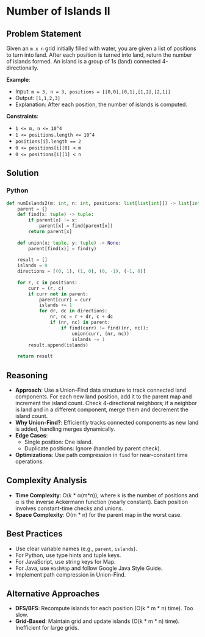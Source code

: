 # Number of Islands II

## Problem Statement
Given an `m x n` grid initially filled with water, you are given a list of positions to turn into land. After each position is turned into land, return the number of islands formed. An island is a group of 1s (land) connected 4-directionally.

**Example**:
- Input: `m = 3, n = 3, positions = [[0,0],[0,1],[1,2],[2,1]]`
- Output: `[1,1,2,3]`
- Explanation: After each position, the number of islands is computed.

**Constraints**:
- `1 <= m, n <= 10^4`
- `1 <= positions.length <= 10^4`
- `positions[i].length == 2`
- `0 <= positions[i][0] < m`
- `0 <= positions[i][1] < n`

## Solution

### Python
```python
def numIslands2(m: int, n: int, positions: list[list[int]]) -> list[int]:
    parent = {}
    def find(x: tuple) -> tuple:
        if parent[x] != x:
            parent[x] = find(parent[x])
        return parent[x]
    
    def union(x: tuple, y: tuple) -> None:
        parent[find(x)] = find(y)
    
    result = []
    islands = 0
    directions = [(0, 1), (1, 0), (0, -1), (-1, 0)]
    
    for r, c in positions:
        curr = (r, c)
        if curr not in parent:
            parent[curr] = curr
            islands += 1
            for dr, dc in directions:
                nr, nc = r + dr, c + dc
                if (nr, nc) in parent:
                    if find(curr) != find((nr, nc)):
                        union(curr, (nr, nc))
                        islands -= 1
        result.append(islands)
    
    return result
```

## Reasoning
- **Approach**: Use a Union-Find data structure to track connected land components. For each new land position, add it to the parent map and increment the island count. Check 4-directional neighbors; if a neighbor is land and in a different component, merge them and decrement the island count.
- **Why Union-Find?**: Efficiently tracks connected components as new land is added, handling merges dynamically.
- **Edge Cases**:
  - Single position: One island.
  - Duplicate positions: Ignore (handled by parent check).
- **Optimizations**: Use path compression in `find` for near-constant time operations.

## Complexity Analysis
- **Time Complexity**: O(k * α(m*n)), where k is the number of positions and α is the inverse Ackermann function (nearly constant). Each position involves constant-time checks and unions.
- **Space Complexity**: O(m * n) for the parent map in the worst case.

## Best Practices
- Use clear variable names (e.g., `parent`, `islands`).
- For Python, use type hints and tuple keys.
- For JavaScript, use string keys for Map.
- For Java, use `HashMap` and follow Google Java Style Guide.
- Implement path compression in Union-Find.

## Alternative Approaches
- **DFS/BFS**: Recompute islands for each position (O(k * m * n) time). Too slow.
- **Grid-Based**: Maintain grid and update islands (O(k * m * n) time). Inefficient for large grids.